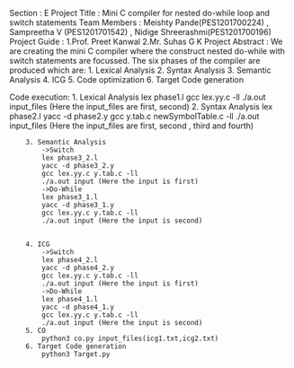 Section : E
Project Title : Mini C compiler for nested do-while loop and switch statements
Team Members : Meishty Pande(PES1201700224) , Sampreetha V (PES1201701542) , Nidige Shreerashmi(PES1201700196)
Project Guide :
	1.Prof. Preet Kanwal 
	2.Mr. Suhas G K
Project Abstract : We are creating the mini C compiler  where the construct nested do-while with switch statements are focussed. The six phases of the compiler are produced which are:
		1. Lexical Analysis
		2. Syntax Analysis
		3. Semantic Analysis
		4. ICG
		5. Code optimization
		6. Target Code generation

Code execution:
		1. Lexical Analysis
			lex phase1.l
			gcc lex.yy.c -ll
			./a.out input_files (Here the input_files are first, second)
		2. Syntax Analysis
			lex phase2.l
			yacc -d phase2.y
			gcc y.tab.c newSymbolTable.c -ll
			./a.out input_files (Here the input_files are first, second , third and fourth)

		3. Semantic Analysis
			->Switch 
			lex phase3_2.l
			yacc -d phase3_2.y
			gcc lex.yy.c y.tab.c -ll
			./a.out input (Here the input is first)
			->Do-While 
			lex phase3_1.l
			yacc -d phase3_1.y
			gcc lex.yy.c y.tab.c -ll
			./a.out input (Here the input is second)


		4. ICG
			->Switch 
			lex phase4_2.l
			yacc -d phase4_2.y
			gcc lex.yy.c y.tab.c -ll
			./a.out input (Here the input is first)
			->Do-While 
			lex phase4_1.l
			yacc -d phase4_1.y
			gcc lex.yy.c y.tab.c -ll
			./a.out input (Here the input is second)
		5. CO
			python3 co.py input_files(icg1.txt,icg2.txt)
		6. Target Code generation
			python3 Target.py 
		


